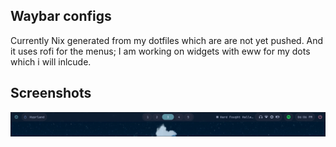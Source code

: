 ## Waybar configs

Currently Nix generated from my dotfiles which are are not yet pushed.
And it uses rofi for the menus; I am working on widgets with eww for my dots which i will inlcude.

## Screenshots

![img](assets/waybar.png)
